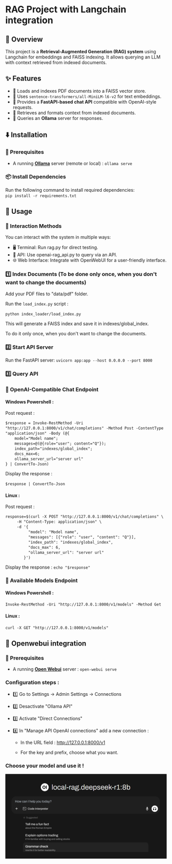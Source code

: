 # RAG Project with Langchain integration

## 📝 Overview

This project is a **Retrieval-Augmented Generation (RAG) system** using Langchain for embeddings and FAISS indexing. It allows querying an LLM with context retrieved from indexed documents.

## ✨ Features

-   📂 Loads and indexes PDF documents into a FAISS vector store.
-   🔎 Uses `sentence-transformers/all-MiniLM-l6-v2` for text embeddings.
-   🚀 Provides a **FastAPI-based chat API** compatible with OpenAI-style requests.
-   📜 Retrieves and formats context from indexed documents.
-   🤖 Queries an **Ollama** server for responses.

## ⬇️ Installation

### 🔧 Prerequisites

-   A running **[Ollama](https://github.com/ollama/ollama?tab=readme-ov-file)** server (remote or local) :
    `ollama serve`

### 📦 Install Dependencies

Run the following command to install required dependencies:  
`pip install -r requirements.txt`

## 🚀 Usage

### 💬 Interaction Methods

You can interact with the system in multiple ways:

-   🖥️ Terminal: Run rag.py for direct testing.
-   🔗 API: Use openai-rag_api.py to query via an API.
-   🌐 Web Interface: Integrate with OpenWebUI for a user-friendly interface.

### 1️⃣ Index Documents (To be done only once, when you don't want to change the documents)

Add your PDF files to "data/pdf" folder.

Run the `load_index.py` script :

`python index_loader/load_index.py`

This will generate a FAISS index and save it in indexes/global_index.

To do it only once, when you don't want to change the documents.

### 2️⃣ Start API Server

Run the FastAPI server:
`uvicorn app:app --host 0.0.0.0 --port 8000`

### 3️⃣ Query API

### 🔹 OpenAI-Compatible Chat Endpoint

#### Windows Powershell :

Post request :

```
$response = Invoke-RestMethod -Uri "http://127.0.0.1:8000/v1/chat/completions" -Method Post -ContentType "application/json" -Body (@{
    model="Model name";
    messages=@(@{role="user"; content="Q"});
    index_path="indexes/global_index";
    docs_max=6;
    ollama_server_url="server url"
} | ConvertTo-Json)
```

Display the response :

`$response | ConvertTo-Json`

#### Linux :

Post request :

```
response=$(curl -X POST "http://127.0.0.1:8000/v1/chat/completions" \
     -H "Content-Type: application/json" \
     -d '{
          "model": "Model name",
          "messages": [{"role": "user", "content": "Q"}],
          "index_path": "indexes/global_index",
          "docs_max": 6,
          "ollama_server_url": "server url"
        }')
```

Display the response :
`echo "$response"`

### 🔹 Available Models Endpoint

#### Windows Powershell :

`Invoke-RestMethod -Uri "http://127.0.0.1:8000/v1/models" -Method Get`

#### Linux :

`curl -X GET "http://127.0.0.1:8000/v1/models"`

## 🤖 Openwebui integration

### 🔧 Prerequisites

-   A running **[Open Webui](https://docs.openwebui.com)** server :
    `open-webui serve`

### Configuration steps :

-   1️⃣ Go to Settings -> Admin Settings -> Connections

-   2️⃣ Desactivate "Ollama API"

-   3️⃣ Activate "Direct Connections"

-   4️⃣ In "Manage API OpenAI connections" add a new connection :

    -   In the URL field : http://127.0.0.1:8000/v1

    -   For the key and prefix, choose what you want.

### Choose your model and use it !

![Open WebUI user interface](image-1.png)
